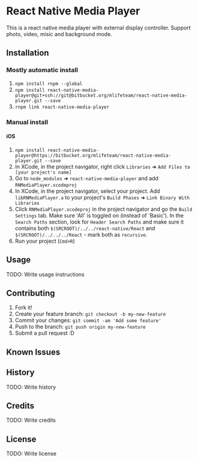 # React Native Media Player

This is a react native media player with external display controller. Support photo, video, misic and background mode.

## Installation
### Mostly automatic install
1. `npm install rnpm --global`
2. `npm install react-native-media-player@git+ssh://git@bitbucket.org/mlifeteam/react-native-media-player.git --save`
3. `rnpm link react-native-media-player`

### Manual install
#### iOS
1. `npm install react-native-media-player@https://bitbucket.org/mlifeteam/react-native-media-player.git --save`
2. In XCode, in the project navigator, right click `Libraries` ➜ `Add Files to [your project's name]`
3. Go to `node_modules` ➜ `react-native-media-player` and add `RNMediaPlayer.xcodeproj`
4. In XCode, in the project navigator, select your project. Add `libRNMediaPlayer.a` to your project's `Build Phases` ➜ `Link Binary With Libraries`
5. Click `RNMediaPlayer.xcodeproj` in the project navigator and go the `Build Settings` tab. Make sure 'All' is toggled on (instead of 'Basic'). In the `Search Paths` section, look for `Header Search Paths` and make sure it contains both `$(SRCROOT)/../../react-native/React` and `$(SRCROOT)/../../../React` - mark both as `recursive`.
5. Run your project (`Cmd+R`)

## Usage

TODO: Write usage instructions

## Contributing

1. Fork it!
2. Create your feature branch: `git checkout -b my-new-feature`
3. Commit your changes: `git commit -am 'Add some feature'`
4. Push to the branch: `git push origin my-new-feature`
5. Submit a pull request :D

## Known Issues

## History

TODO: Write history

## Credits

TODO: Write credits

## License

TODO: Write license